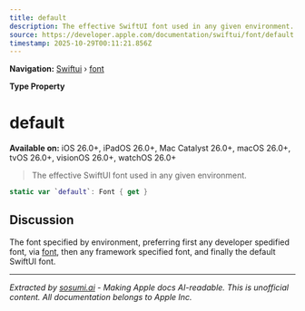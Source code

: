 ```yaml
---
title: default
description: The effective SwiftUI font used in any given environment.
source: https://developer.apple.com/documentation/swiftui/font/default
timestamp: 2025-10-29T00:11:21.856Z
---
```


**Navigation:** [Swiftui](/documentation/swiftui) › [font](/documentation/swiftui/font)

**Type Property**

# default

**Available on:** iOS 26.0+, iPadOS 26.0+, Mac Catalyst 26.0+, macOS 26.0+, tvOS 26.0+, visionOS 26.0+, watchOS 26.0+

> The effective SwiftUI font used in any given environment.

```swift
static var `default`: Font { get }
```

## Discussion

The font specified by environment, preferring first any developer spedified font, via [font](/documentation/swiftui/environmentvalues/font), then any framework specified font, and finally the default SwiftUI font.

---

*Extracted by [sosumi.ai](https://sosumi.ai) - Making Apple docs AI-readable.*
*This is unofficial content. All documentation belongs to Apple Inc.*
